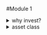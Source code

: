 #Module 1
<details><summary>why invest?</summary>
- fight inflation
- create wealth
</details>

<details><summary>asset class</summary>
a category of investment with particular risk and return characteristics, eg: fixed income, equity, real estate, commodities.
</details>


